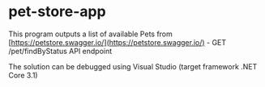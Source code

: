 # pet-store-app

This program outputs a list of available Pets from [https://petstore.swagger.io/](https://petstore.swagger.io/) - GET /pet/findByStatus API endpoint

The solution can be debugged using Visual Studio (target framework .NET Core 3.1)